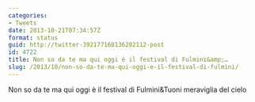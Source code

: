 ```yaml
---
categories:
- Tweets
date: 2013-10-21T07:34:57Z
format: status
guid: http://twitter-392177168136282112-post
id: 4722
title: Non so da te ma qui oggi è il festival di Fulmini&amp;…
slug: /2013/10/non-so-da-te-ma-qui-oggi-e-il-festival-di-fulmini/
---
```


Non so da te ma qui oggi è il festival di Fulmini&Tuoni meraviglia del cielo